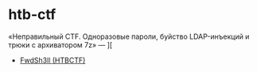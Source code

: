 htb-ctf
==========

«Неправильный CTF. Одноразовые пароли, буйство LDAP-инъекций и трюки c архиватором 7z» — [\]\[](https://xakep.ru/2019/08/20/compressed-token-format/)

* [FwdSh3ll (HTBCTF)](https://github.com/snovvcrash/FwdSh3ll/tree/HTBCTF)
